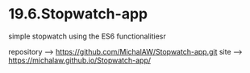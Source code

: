 # 19.6.Stopwatch-app
simple stopwatch using the ES6 functionalitiesr

repository --> https://github.com/MichalAW/Stopwatch-app.git
site --> https://michalaw.github.io/Stopwatch-app/
